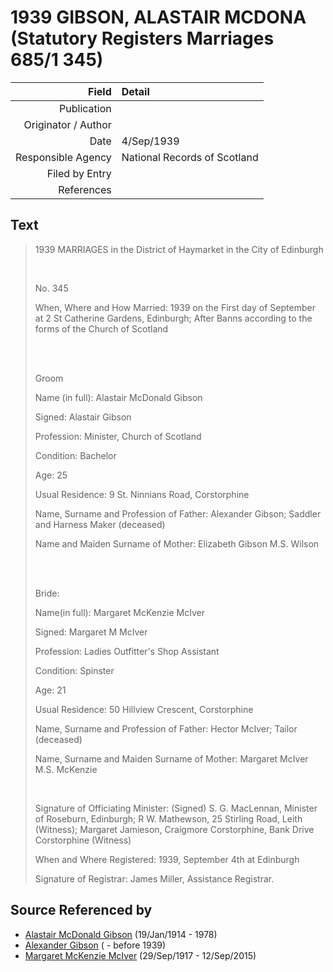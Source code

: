 ﻿---
layout: page
permalink: /sources/s97538140
---

# 1939 GIBSON, ALASTAIR MCDONA (Statutory Registers Marriages 685/1 345)

Field | Detail
---:|:---
Publication | 
Originator / Author | 
Date | 4/Sep/1939
Responsible Agency | National Records of Scotland
Filed by Entry | 
References | 

## Text

> 1939 MARRIAGES in the District of Haymarket in the City of Edinburgh
>
> <br/>
>
> No. 345
>
> When, Where and How Married: 1939 on the First day of September at 2 St Catherine Gardens, Edinburgh; After Banns according to the forms of the Church of Scotland
>
> <br/>
>
> <br/>
>
> Groom
>
> Name (in full): Alastair McDonald Gibson
>
> Signed: Alastair Gibson
>
> Profession: Minister, Church of Scotland
>
> Condition: Bachelor
>
> Age: 25
>
> Usual Residence: 9 St. Ninnians Road, Corstorphine
>
> Name, Surname and Profession of Father: Alexander Gibson; Saddler and Harness Maker (deceased)
>
> Name and Maiden Surname of Mother: Elizabeth Gibson M.S. Wilson
>
> <br/>
>
> <br/>
>
> Bride:
>
> Name(in full): Margaret McKenzie McIver
>
> Signed: Margaret M McIver
>
> Profession: Ladies Outfitter's Shop Assistant
>
> Condition: Spinster
>
> Age: 21
>
> Usual Residence: 50 Hillview Crescent, Corstorphine
>
> Name, Surname and Profession of Father: Hector McIver; Tailor (deceased)
>
> Name, Surname and Maiden Surname of Mother: Margaret McIver M.S. McKenzie
>
> <br/>
>
> Signature of Officiating Minister: (Signed) S. G. MacLennan, Minister of Roseburn, Edinburgh; R W. Mathewson, 25 Stirling Road, Leith (Witness); Margaret Jamieson, Craigmore Corstorphine, Bank Drive Corstorphine (Witness)
>
> When and Where Registered: 1939, September 4th at Edinburgh
>
> Signature of Registrar: James Miller, Assistance Registrar.
>

## Source Referenced by

* [Alastair McDonald Gibson](../people/@3963708@-alastair-mcdonald-gibson-b1914-1-19-d1978.md) (19/Jan/1914 - 1978)
* [Alexander Gibson](../people/@21968540@-alexander-gibson-b-d1939.md) ( - before 1939)
* [Margaret McKenzie McIver](../people/@24380064@-margaret-mckenzie-mciver-b1917-9-29-d2015-9-12.md) (29/Sep/1917 - 12/Sep/2015)
